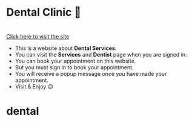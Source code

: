 # Dental Clinic 🦷 <h1>

[Click here to visit the site](https://assignment-10-15dd2.web.app/)

- This is a website about **Dental Services**.
- You can visit the **Services** and **Dentist** page when you are signed in.
- You can book your appointment on this website.
- But you must sign in to book your appointment.
- You will receive a popup message once you have made your appointment.
- Visit & Enjoy 😉
# dental
